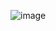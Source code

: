 ![image](https://github.com/paulagvp/paulagvpf/assets/146264809/59b82ffa-c7b9-4fde-8cd9-4b695a8a3675)

